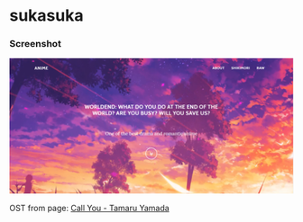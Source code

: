 # sukasuka

### Screenshot

![](assets/img/screenshot.png)

OST from page: [Call You - Tamaru Yamada](https://www.youtube.com/watch?v=Wml7YAGYTac)
